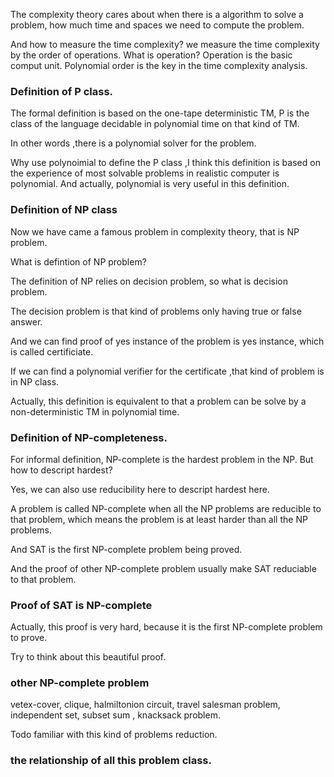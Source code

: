 
The complexity theory cares about when there is a algorithm to solve a problem,  how much time and spaces we need to compute the problem. 

And how to measure the time complexity? we measure the time complexity by the order of operations. What is operation? Operation is the basic comput unit. Polynomial order is the key in the time complexity analysis. 

### Definition of P class.

The formal definition is based on the one-tape deterministic TM,  P is the class of the language decidable in polynomial time on that kind of TM. 

In other words ,there is a polynomial solver for the problem. 

Why use polynoimial to define the P class ,I think this definition is based on the experience of most solvable problems in realistic computer is polynomial. And actually, polynomial is very useful in this definition. 

### Definition of NP class

Now we have came a famous problem in complexity theory, that is NP problem. 

What is defintion of NP problem? 

The definition of NP relies on decision problem, so what is decision problem. 

The decision problem is that kind of problems only having true or false answer.

And we can find proof of yes instance of the problem  is yes instance, which is called certificiate.

If we can find a polynomial verifier for the certificate ,that kind of problem is in NP class.


Actually, this definition is equivalent to that a problem can be solve by a non-deterministic TM in polynomial time.


### Definition of NP-completeness.

For informal definition, NP-complete is the hardest problem in the NP. But how to descript hardest? 

Yes, we can also use reducibility here to descript hardest here.

A problem is called NP-complete when all the NP problems are reducible to that problem, which means the problem is at least harder than all the NP problems. 

And SAT is the first NP-complete problem being proved.

And the proof of other NP-complete problem usually make SAT reduciable to that problem. 

### Proof of SAT is NP-complete

Actually, this proof is very hard, because it is the first NP-complete problem to prove.

Try to think about this beautiful proof.


### other NP-complete problem 

vetex-cover, clique, halmiltonion circuit,  travel salesman problem, independent set, subset sum , knacksack problem.

Todo familiar with this kind of problems reduction. 

### the relationship of all this problem class.


